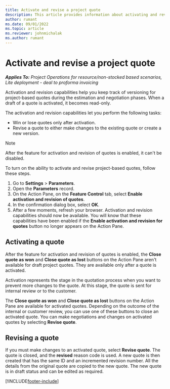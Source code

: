 ```yaml
---
title: Activate and revise a project quote
description: This article provides information about activating and revising quotes in Microsoft Dynamics 365 Project Operations.
author: rumant
ms.date: 09/01/2022
ms.topic: article
ms.reviewer: johnmichalak
ms.author: rumant
---
```


# Activate and revise a project quote

_**Applies To:** Project Operations for resource/non-stocked based scenarios, Lite deployment - deal to proforma invoicing_

Activation and revision capabilities help you keep track of versioning for project-based quotes during the estimation and negotiation phases. When a draft of a quote is activated, it becomes read-only.

The activation and revision capabilities let you perform the following tasks:

- Win or lose quotes only after activation.
- Revise a quote to either make changes to the existing quote or create a new version.

> [!NOTE]
> After the feature for activation and revision of quotes is enabled, it can't be disabled.

To turn on the ability to activate and revise project-based quotes, follow these steps.

1. Go to **Settings** \> **Parameters**.
1. Open the **Parameters** record.
1. On the Action Pane, on the **Feature Control** tab, select **Enable activation and revision of quotes**.
1. In the confirmation dialog box, select **OK**.
1. After a few moments, refresh your browser. Activation and revision capabilities should now be available. You will know that these capabilities have been enabled if the **Enable activation and revision for quotes** button no longer appears on the Action Pane.

## Activating a quote

After the feature for activation and revision of quotes is enabled, the **Close quote as won** and **Close quote as lost** buttons on the Action Pane aren't available for draft project quotes. They are available only after a quote is activated.

Activation represents the stage in the quotation process when you want to prevent more changes to the quote. At this stage, the quote is sent for internal review or to the customer.

The **Close quote as won** and **Close quote as lost** buttons on the Action Pane are available for activated quotes. Depending on the outcome of the internal or customer review, you can use one of these buttons to close an activated quote. You can make negotiations and changes on activated quotes by selecting **Revise quote**.

## Revising a quote

If you must make changes to an activated quote, select **Revise quote**. The quote is closed, and the **revised** reason code is used. A new quote is then created that has the same ID and an incremented revision number. All the details from the original quote are copied to the new quote. The new quote is in draft status and can be edited as required.

[!INCLUDE[footer-include](../includes/footer-banner.md)]
